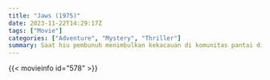 ```yaml
---
title: "Jaws (1975)"
date: 2023-11-22T14:29:17Z
tags: ["Movie"]
categories: ["Adventure", "Mystery", "Thriller"]
summary: Saat hiu pembunuh menimbulkan kekacauan di komunitas pantai di lepas pantai Cape Cod, sheriff setempat, ahli biologi kelautan, dan pelaut tua harus memburu hewan tersebut.
---
```


<mux-player stream-type="on-demand"
src="https://kp3d-my.sharepoint.com/personal/ryoo_kp3d_onmicrosoft_com/_layouts/15/download.aspx?share=EWL1UBPLfolCo7wbOPAv3_AB8nV0AS05p2uez9h_s8bwlQ" prefer-playback="mse" controls>

</mux-player>


{{< movieinfo id="578" >}}

<script src="https://cdn.jsdelivr.net/npm/@mux/mux-player"></script>

 <script type="application/ld+json ">
{
"@context": "https://schema.org/",
"@type": "VideoObject",
"name": "Jaws (1975)",
"contentUrl": "https://stream.mux.com/lMc02TlXP1I4D21r9MGerkH6AwqMv9LG8Mrro9QtSIBw.m3u8",
"thumbnailUrl": "https://www.themoviedb.org/t/p/original/gsARP7M6Lpq7DO2VRCRKsrvsceP.jpg?width=314&fit_mode=preserve&time=25",
"uploadDate": "2023-11-22T14:29:17Z",
}

</script>